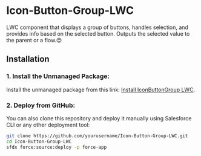 # Icon-Button-Group-LWC
LWC component that displays a group of buttons, handles selection, and provides info based on the selected button. Outputs the selected value to the parent or a flow.😊

## Installation

### 1. Install the Unmanaged Package:
Install the unmanaged package from this link: [Install IconButtonGroup LWC](https://login.salesforce.com/packaging/installPackage.apexp?p0=04taj0000003C4f&isdtp=p1).

### 2. Deploy from GitHub:
You can also clone this repository and deploy it manually using Salesforce CLI or any other deployment tool:

```bash
git clone https://github.com/yourusername/Icon-Button-Group-LWC.git
cd Icon-Button-Group-LWC
sfdx force:source:deploy -p force-app
